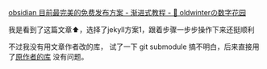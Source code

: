 [obsidian 目前最完美的免费发布方案 - 渐进式教程 - 🌲 oldwinterの数字花园](https://oldwinter.top/Calendar/%E5%B7%B2%E5%8F%91%E5%B8%83%E6%96%87%E7%AB%A0/obsidian+%E7%9B%AE%E5%89%8D%E6%9C%80%E5%AE%8C%E7%BE%8E%E7%9A%84%E5%85%8D%E8%B4%B9%E5%8F%91%E5%B8%83%E6%96%B9%E6%A1%88+-+%E6%B8%90%E8%BF%9B%E5%BC%8F%E6%95%99%E7%A8%8B)

我是看到了这篇文章⬆️，选择了jekyll方案1，跟着步骤一步步操作下来还挺顺利

不过我没有用文章作者改的库， 试了一下 git submodule 搞不明白，后来直接用了[原作者的库](https://github.com/maximevaillancourt/digital-garden-jekyll-template) 没有问题。